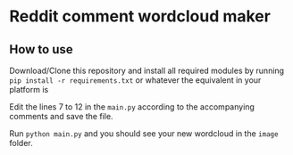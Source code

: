 # Reddit comment wordcloud maker

## How to use

Download/Clone this repository and install all required modules by running `pip install -r requirements.txt` or whatever the equivalent in your platform is

Edit the lines 7 to 12 in the `main.py` according to the accompanying comments and save the file.

Run `python main.py` and you should see your new wordcloud in the `image` folder.